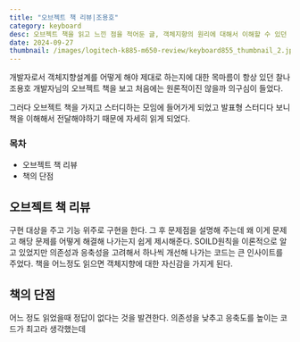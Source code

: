 ```yaml
---
title: "오브젝트 책 리뷰|조용호"
category: keyboard
desc: 오브젝트 책을 읽고 느낀 점을 적어둔 글, 객체지향의 원리에 대해서 이해할 수 있던 책, 구현 대상을 제시해서 구현한 뒤 문제를 해결해 나가는 방식으로 설명한다.
date: 2024-09-27
thumbnail: /images/logitech-k885-m650-review/keyboard855_thumbnail_2.jpg
---
```


개발자로서 객체지향설계를 어떻게 해야 제대로 하는지에 대한 목마름이 항상 있던 찰나
조용호 개발자님의 오브젝트 책을 보고 처음에는 원론적이진 않을까 의구심이 들었다.

그러다 오브젝트 책을 가지고 스터디하는 모임에 들어가게 되었고
발표형 스터디다 보니 책을 이해해서 전달해야하기 때문에 자세히 읽게 되었다.

### 목차

- 오브젝트 책 리뷰
- 책의 단점

## 오브젝트 책 리뷰

구현 대상을 주고 기능 위주로 구현을 한다.
그 후 문제점을 설명해 주는데 왜 이게 문제고 해당 문제를 어떻게 해결해 나가는지 쉽게 제시해준다.
SOILD원칙을 이론적으로 알고 있었지만 의존성과 응축성을 고려해서 하나씩 개선해 나가는 코드는
큰 인사이트를 주었다. 책을 어느정도 읽으면 객체지향에 대한 자신감을 가지게 된다.

## 책의 단점

어느 정도 읽었을때 정답이 없다는 것을 발견한다. 의존성을 낮추고 응축도를 높이는 코드가 최고라 생각했는데
